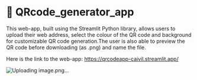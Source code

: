 # 🔳 QRcode_generator_app
This web-app, built using the Streamlit Python library, allows users to upload their web address, select the colour of the QR code and background for customizable QR code generation.The user is also able to preview the QR code before downloading (as .png) and name the file.

Here is the link to the web-app: https://qrcodeapp-caivil.streamlit.app/

![Uploading image.png…]()

